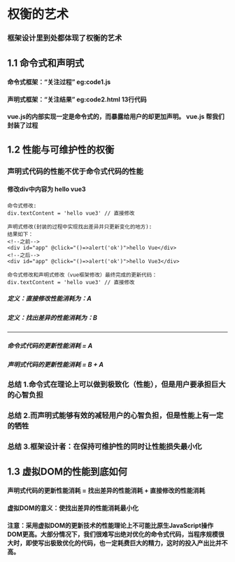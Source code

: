# 权衡的艺术
### 框架设计里到处都体现了权衡的艺术
## 1.1 命令式和声明式
#### 命令式框架：“关注过程”  eg:code1.js
#### 声明式框架：“关注结果”  eg:code2.html 13行代码
#### vue.js的内部实现一定是命令式的，而暴露给用户的却更加声明。 vue.js 帮我们封装了过程
## 1.2 性能与可维护性的权衡
### 声明式代码的性能不优于命令式代码的性能
#### 修改div中内容为 hello vue3
```
命令式修改:
div.textContent = 'hello vue3' // 直接修改

声明式修改(封装的过程中实现找出差异并只更新变化的地方):
结果如下：
<!--之前-->
<div id="app" @click="()=>alert('ok')">hello Vue</div>
<!--之后-->
<div id="app" @click="()=>alert('ok')">hello Vue3</div>

命令式修改和声明式修改（vue框架修改）最终完成的更新代码：
div.textContent = 'hello vue3' // 直接修改

```
##### 定义：直接修改性能消耗为：A  
##### 定义：找出差异的性能消耗为：B
***
##### 命令式代码的更新性能消耗 = A
##### 声明式代码的更新性能消耗 = B + A

### 总结 1.命令式在理论上可以做到极致化（性能），但是用户要承担巨大的心智负担
### 总结 2.而声明式能够有效的减轻用户的心智负担，但是性能上有一定的牺牲
### 总结 3.框架设计者：在保持可维护性的同时让性能损失最小化

## 1.3 虚拟DOM的性能到底如何
#### 声明式代码的更新性能消耗 = 找出差异的性能消耗 + 直接修改的性能消耗

#### 虚拟DOM的意义：使找出差异的性能消耗最小化
#### 注意：采用虚拟DOM的更新技术的性能理论上不可能比原生JavaScript操作DOM更高。大部分情况下，我们很难写出绝对优化的命令式代码，当程序规模很大时，即使写出极致优化的代码，也一定耗费巨大的精力，这时的投入产出比并不高。


